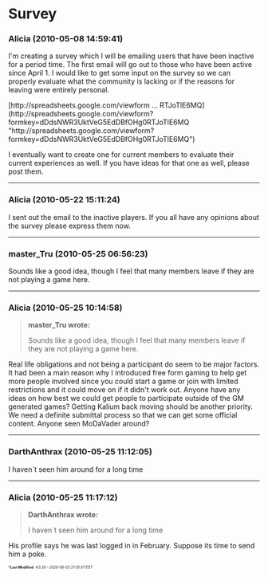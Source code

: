# Survey

### **Alicia** (2010-05-08 14:59:41)

I'm creating a survey which I will be emailing users that have been inactive for a period time. The first email will go out to those who have been active since April 1.
I would like to get some input on the survey so we can properly evaluate what the community is lacking or if the reasons for leaving were entirely personal.
<!-- m -->[http://spreadsheets.google.com/viewform &#8230; RTJoTlE6MQ](http://spreadsheets.google.com/viewform?formkey=dDdsNWR3UktVeG5EdDBfOHg0RTJoTlE6MQ "http://spreadsheets.google.com/viewform?formkey=dDdsNWR3UktVeG5EdDBfOHg0RTJoTlE6MQ")<!-- m -->
I eventually want to create one for current members to evaluate their current experiences as well. If you have ideas for that one as well, please post them.

---

### **Alicia** (2010-05-22 15:11:24)

I sent out the email to the inactive players. If you all have any opinions about the survey please express them now.

---

### **master_Tru** (2010-05-25 06:56:23)

Sounds like a good idea, though I feel that many members leave if they are not playing a game here.

---

### **Alicia** (2010-05-25 10:14:58)

> **master_Tru wrote:**
>
> Sounds like a good idea, though I feel that many members leave if they are not playing a game here.

Real life obligations and not being a participant do seem to be major factors.
It had been a main reason why I introduced free form gaming to help get more people involved since you could start a game or join with limited restrictions and it could move on if it didn't work out.
Anyone have any ideas on how best we could get people to participate outside of the GM generated games? Getting Kalium back moving should be another priority.
We need a definite submittal process so that we can get some official content.
Anyone seen MoDaVader around?

---

### **DarthAnthrax** (2010-05-25 11:12:05)

I haven´t seen him around for a long time

---

### **Alicia** (2010-05-25 11:17:12)

> **DarthAnthrax wrote:**
>
> I haven´t seen him around for a long time

His profile says he was last logged in in February. Suppose its time to send him a poke.



<span style="font-size: 0.5em;">***Last Modified**: 4.0.28 - *2025-06-02 21:35:37 EDT*</span>